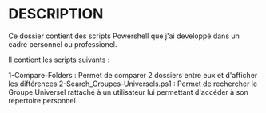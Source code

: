 # DESCRIPTION

Ce dossier contient des scripts Powershell que j'ai developpé dans un cadre personnel ou professionel.

Il contient les scripts suivants :

1-Compare-Folders : Permet de comparer 2 dossiers entre eux et d'afficher les différences
2-Search_Groupes-Universels.ps1 : Permet de rechercher le Groupe Universel rattaché à un utilisateur lui permettant d'accéder à son repertoire personnel